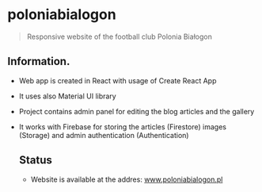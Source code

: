 # poloniabialogon
> Responsive website of the football club Polonia Białogon

## Information.
- Web app is created in React with usage of Create React App
- It uses also Material UI library
- Project contains admin panel for editing the blog articles and the gallery
- It works with Firebase for storing the articles (Firestore) images (Storage) and admin authentication (Authentication)

  ## Status
  - Website is available at the addres: www.poloniabialogon.pl
 
    
